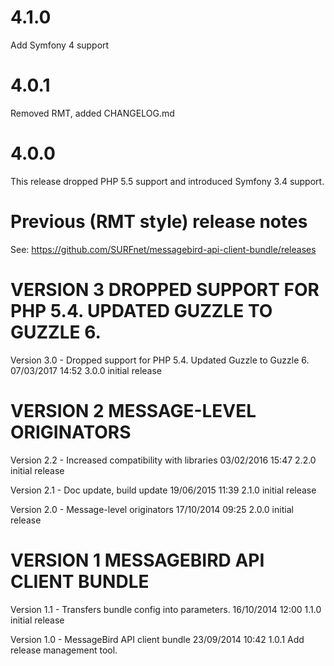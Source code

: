# 4.1.0
Add Symfony 4 support

# 4.0.1
Removed RMT, added CHANGELOG.md

# 4.0.0
This release dropped PHP 5.5 support and introduced Symfony 3.4 support.

# Previous (RMT style) release notes

See: https://github.com/SURFnet/messagebird-api-client-bundle/releases

VERSION 3  DROPPED SUPPORT FOR PHP 5.4. UPDATED GUZZLE TO GUZZLE 6.
===================================================================

   Version 3.0 - Dropped support for PHP 5.4. Updated Guzzle to Guzzle 6.
      07/03/2017 14:52  3.0.0  initial release

VERSION 2  MESSAGE-LEVEL ORIGINATORS
====================================

   Version 2.2 - Increased compatibility with libraries
      03/02/2016 15:47  2.2.0  initial release

   Version 2.1 - Doc update, build update
      19/06/2015 11:39  2.1.0  initial release

   Version 2.0 - Message-level originators
      17/10/2014 09:25  2.0.0  initial release

VERSION 1  MESSAGEBIRD API CLIENT BUNDLE
========================================

   Version 1.1 - Transfers bundle config into parameters.
      16/10/2014 12:00  1.1.0  initial release

   Version 1.0 - MessageBird API client bundle
      23/09/2014 10:42  1.0.1  Add release management tool.
